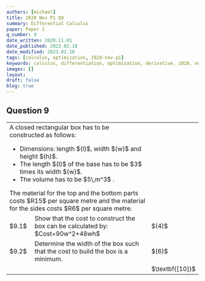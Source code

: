 ```yaml
---
authors: [michael]
title: 2020 Nov P1 Q9
summary: Differential Calculus
paper: Paper 1
q_number: 9
date_written: 2020.11.01
date_published: 2023.02.10
date_modified: 2023.02.10
tags: [calculus, optimization, 2020-nov-p1]
keywords: calculus, differentiation, optimization, derivative, 2020, november, paper 1
images: []
layout:
draft: false
blog: true
---
```


## Question 9

<table className="border-collapse">
  <tbody>
    <tr>
      <td colSpan="2">A closed rectangular box has to be constructed as follows:<ul>
          <li>Dimensions: length $(l)$, width $(w)$ and height $(h)$.</li>
          <li>The length $(l)$ of the base has to be $3$ times its width $(w)$.</li>
          <li>The volume has to be $5\,m^3$ .</li></ul>The material for the top and the bottom parts costs $R15$ per square metre and the material for the sides costs $R6$ per square metre.</td>
          <td></td>
    </tr>
    <tr>
      <td>$9.1$</td>
      <td>Show that the cost to construct the box can be calculated by: $Cost=90w^2+48wh$</td>
      <td>$(4)$</td>
    </tr> 
    <tr>
      <td>$9.2$</td>
      <td>Determine the width of the box such that the cost to build the box is a minimum.</td>
      <td>$(6)$</td>
    </tr>
    <tr>
      <td></td>
      <td></td>
      <td>$\textbf{[10]}$</td>
    </tr>
  </tbody>
</table>

